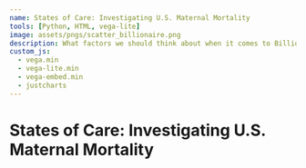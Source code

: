 ```yaml
---
name: States of Care: Investigating U.S. Maternal Mortality
tools: [Python, HTML, vega-lite]
image: assets/pngs/scatter_billionaire.png
description: What factors we should think about when it comes to Billionaires?
custom_js:
  - vega.min
  - vega-lite.min
  - vega-embed.min
  - justcharts
---
```



# States of Care: Investigating U.S. Maternal Mortality
